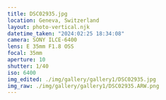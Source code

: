 ```yaml
---
title: DSC02935.jpg
location: Geneva, Switzerland
layout: photo-vertical.njk
datetime_taken: "2024:02:25 18:34:08"
camera: SONY ILCE-6400
lens: E 35mm F1.8 OSS
focal: 35mm
aperture: 10
shutter: 1/40
iso: 6400
img_edited: ./img/gallery/gallery1/DSC02935.jpg
img_raw: ./img/gallery/gallery1/DSC02935.ARW.png
---
```


